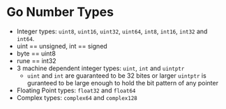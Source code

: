 # Go Number Types

-   Integer types: `uint8`, `uint16`, `uint32`, `uint64`, `int8`, `int16`, `int32` and `int64`.
-   uint == unsigned, int == signed
-   byte == uint8
-   rune == int32
-   3 machine dependent integer types: `uint`, `int` and `uintptr`
    -   `uint` and `int` are guaranteed to be 32 bites or larger
        `uintptr` is guranteed to be large enough to hold the bit pattern of any pointer
-   Floating Point types: `float32` and `float64`
-   Complex types: `complex64` and `complex128`
